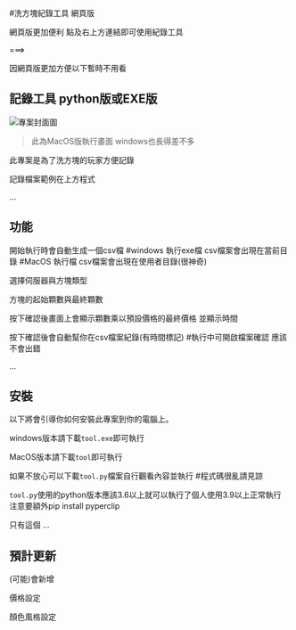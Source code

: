 #洗方塊紀錄工具 網頁版

網頁版更加便利 點及右上方連結即可使用紀錄工具

===>

因網頁版更加方便以下暫時不用看

## 記錄工具 python版或EXE版

![專案封面圖](https://github.com/miller2415/ToolOfDoc/blob/main/%E6%88%AA%E5%9C%96%202023-12-07%20%E4%B8%8B%E5%8D%884.22.50.png)

> 此為MacOS版執行畫面 windows也長得差不多

此專案是為了洗方塊的玩家方便記錄

記錄檔案範例在上方程式

...

## 功能

開始執行時會自動生成一個csv檔 
#windows 執行exe檔 csv檔案會出現在當前目錄 
#MacOS 執行檔 csv檔案會出現在使用者目錄(很神奇)

選擇伺服器與方塊類型

方塊的起始顆數與最終顆數

按下確認後畫面上會顯示顆數乘以預設價格的最終價格 並顯示時間

按下確認後會自動幫你在csv檔案紀錄(有時間標記) #執行中可開啟檔案確認 應該不會出錯

...


## 安裝



以下將會引導你如何安裝此專案到你的電腦上。

windows版本請下載`tool.exe`即可執行

MacOS版本請下載`tool`即可執行

如果不放心可以下載`tool.py`檔案自行觀看內容並執行 #程式碼很亂請見諒


`tool.py`使用的python版本應該3.6以上就可以執行了個人使用3.9以上正常執行
注意要額外pip install pyperclip


只有這個
...

## 預計更新

(可能)會新增

價格設定

顏色風格設定

